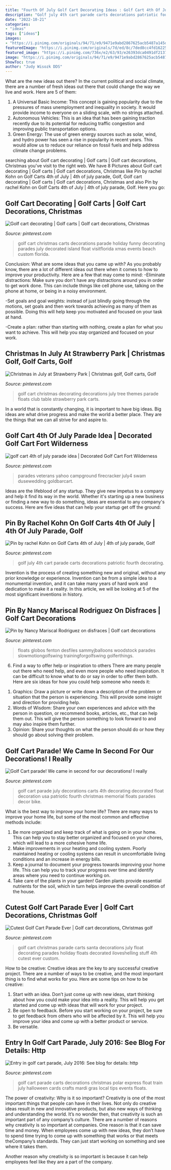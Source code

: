 ```yaml
---
title: "Fourth Of July Golf Cart Decorating Ideas : Golf Cart 4th Of July Parade Idea"
description: "Golf july 4th cart parade carts decorations patriotic fourth decorating"
date: "2022-10-21"
categories:
- "ideas"
tags: ["ideas"]
images:
- "https://i.pinimg.com/originals/94/71/e9/9471e9abd2867625acb5487a145d5d98.jpg"
featuredImage: "https://i.pinimg.com/originals/7d/ed/8c/7ded8cc4fd16225f090463f15bfcba61.jpg"
featured_image: "https://i.pinimg.com/736x/e2/63/93/e26393dca0491df21377240a81da04fe.jpg"
image: "https://i.pinimg.com/originals/94/71/e9/9471e9abd2867625acb5487a145d5d98.jpg"
ShowToc: true
author: "Judy Wisozk DDS"
---
```



What are the new ideas out there?
In the current political and social climate, there are a number of fresh ideas out there that could change the way we live and work. Here are 5 of them: 
1. A Universal Basic Income: This concept is gaining popularity due to the pressures of mass unemployment and inequality in society. It would provide income to everyone on a sliding scale, with no strings attached.
2. Autonomous Vehicles: This is an idea that has been gaining traction recently due to its potential for reducing traffic congestion and improving public transportation options.
3. Green Energy: The use of green energy sources such as solar, wind, and hydro power has seen a rise in popularity in recent years. This would allow us to reduce our reliance on fossil fuels and help address climate change problems.

	

		
searching about Golf cart decorating | Golf carts | Golf cart decorations, Christmas you've visit to the right web. We have 8 Pictures about Golf cart decorating | Golf carts | Golf cart decorations, Christmas like Pin by rachel Kohn on Golf Carts 4th of July | 4th of july parade, Golf, Golf cart decorating | Golf carts | Golf cart decorations, Christmas and also Pin by rachel Kohn on Golf Carts 4th of July | 4th of july parade, Golf. Here you go:
		
    
## Golf Cart Decorating | Golf Carts | Golf Cart Decorations, Christmas

<img loading=lazy src="https://i.pinimg.com/736x/e2/63/93/e26393dca0491df21377240a81da04fe.jpg" onerror="this.onerror=null;this.src='https://tse2.mm.bing.net/th?id=OIP.ol5H-aRlx3QjByC3BQbo-QAAAA&amp;pid=15.1';" alt="Golf cart decorating | Golf carts | Golf cart decorations, Christmas">

_Source: pinterest.com_

>golf cart christmas carts decorations parade holiday funny decorating parades july decorated island float visitflorida xmas events beach custom florida. 

	

Conclusion: What are some ideas that you came up with?
As you probably know, there are a lot of different ideas out there when it comes to how to improve your productivity. Here are a few that may come to mind:
-Eliminate distractions: Make sure you don't have any distractions around you in order to get work done. This can include things like cell phone use, talking on the phone at home, or being in a noisy environment.

-Set goals and goal weights: instead of just blindly going through the motions, set goals and then work towards achieving as many of them as possible. Doing this will help keep you motivated and focused on your task at hand.

-Create a plan: rather than starting with nothing, create a plan for what you want to achieve. This will help you stay organized and focused on your work.

    
## Christmas In July At Strawberry Park | Christmas Golf, Golf Carts, Golf

<img loading=lazy src="https://i.pinimg.com/originals/94/71/e9/9471e9abd2867625acb5487a145d5d98.jpg" onerror="this.onerror=null;this.src='https://tse3.mm.bing.net/th?id=OIP.Rgu9684JpAjLF3nYcSRYGwHaJ4&amp;pid=15.1';" alt="Christmas in July at Strawberry Park | Christmas golf, Golf carts, Golf">

_Source: pinterest.com_

>golf cart christmas decorating decorations july tree themes parade floats club table strawberry park carts. 

	

In a world that is constantly changing, it is important to have big ideas. Big ideas are what drive progress and make the world a better place. They are the things that we can all strive for and aspire to.

    
## Golf Cart 4th Of July Parade Idea | Decorated Golf Cart Fort Wilderness

<img loading=lazy src="https://i.pinimg.com/originals/b4/59/cb/b459cbc1c27fe2b148438c16e6ec33b9.jpg" onerror="this.onerror=null;this.src='https://tse1.mm.bing.net/th?id=OIP.-8etnDHb8BBF9swoJL9SdwHaJ3&amp;pid=15.1';" alt="golf cart 4th of july parade idea | Decorated Golf Cart Fort Wilderness">

_Source: pinterest.com_

>parades veterans yahoo campground firecracker july4 swam dusewedding goldbarcart. 

	

Ideas are the lifeblood of any startup. They give new impetus to a company and help it find its way in the world. Whether it's starting up a new business or finding a new way to do something, ideas are essential to any company's success. Here are five ideas that can help your startup get off the ground: 

    
## Pin By Rachel Kohn On Golf Carts 4th Of July | 4th Of July Parade, Golf

<img loading=lazy src="https://i.pinimg.com/736x/49/6b/85/496b8544707ec6aae2421a86a47b78fb.jpg" onerror="this.onerror=null;this.src='https://tse2.mm.bing.net/th?id=OIP.mIz6kbsMFRs3n6ngiP642gHaHp&amp;pid=15.1';" alt="Pin by rachel Kohn on Golf Carts 4th of July | 4th of july parade, Golf">

_Source: pinterest.com_

>golf july 4th cart parade carts decorations patriotic fourth decorating. 

	

Invention is the process of creating something new and original, without any prior knowledge or experience. Invention can be from a simple idea to a monumental invention, and it can take many years of hard work and dedication to make it a reality. In this article, we will be looking at 5 of the most significant inventions in history.

    
## Pin By Nancy Mariscal Rodriguez On Disfraces | Golf Cart Decorations

<img loading=lazy src="https://i.pinimg.com/736x/46/81/2e/46812efc1136377e4dc7e3aa9ef31f2c.jpg" onerror="this.onerror=null;this.src='https://tse4.mm.bing.net/th?id=OIP.75n7hi051m5kQbwnFUSVSAHaIs&amp;pid=15.1';" alt="Pin by Nancy Mariscal Rodriguez on disfraces | Golf cart decorations">

_Source: pinterest.com_

>floats globos fenton desfiles sammyjballoons woodstock parades slowmotiongolfswing trainingforgolfswing golferthings. 

	

6) Find a way to offer help or inspiration to others
There are many people out there who need help, and even more people who need inspiration. It can be difficult to know what to do or say in order to offer them both. Here are six ideas for how you could help someone who needs it: 
1. Graphics: Draw a picture or write down a description of the problem or situation that the person is experiencing. This will provide some insight and direction for providing help. 
2. Words of Wisdom: Share your own experiences and advice with the person in question, or recommend books, articles, etc., that can help them out. This will give the person something to look forward to and may also inspire them further. 
3. Opinion: Share your thoughts on what the person should do or how they should go about solving their problem.

    
## Golf Cart Parade! We Came In Second For Our Decorations! I Really

<img loading=lazy src="https://i.pinimg.com/originals/7d/ed/8c/7ded8cc4fd16225f090463f15bfcba61.jpg" onerror="this.onerror=null;this.src='https://tse1.mm.bing.net/th?id=OIP.v-4u8RtHqhs0DTkHH1_xjQHaJO&amp;pid=15.1';" alt="Golf Cart parade! We came in second for our decorations! I really">

_Source: pinterest.com_

>golf cart parade july decorations carts 4th decorating decorated float decoration usa patriotic fourth christmas memorial floats parades decor bike. 

	

What is the best way to improve your home life?
There are many ways to improve your home life, but some of the most common and effective methods include: 
1. Be more organized and keep track of what is going on in your home. This can help you to stay better organized and focused on your chores, which will lead to a more cohesive home life. 
2. Make improvements in your heating and cooling system. Poorly maintained heating or cooling systems can result in uncomfortable living conditions and an increase in energy bills. 
3. Keep a journal to document your progress towards improving your home life. This can help you to track your progress over time and identify areas where you need to continue working on. 
4. Take care of the plants in your garden! Garden plants provide essential nutrients for the soil, which in turn helps improve the overall condition of the house.

    
## Cutest Golf Cart Parade Ever | Golf Cart Decorations, Christmas Golf

<img loading=lazy src="https://i.pinimg.com/736x/d4/40/e7/d440e712143403f513c17c2bde347375--sanibel-island-golf-stuff.jpg" onerror="this.onerror=null;this.src='https://tse4.mm.bing.net/th?id=OIP.1SIk5stlpVjfsRArAwPPVwHaFj&amp;pid=15.1';" alt="Cutest Golf Cart Parade Ever | Golf cart decorations, Christmas golf">

_Source: pinterest.com_

>golf cart christmas parade carts santa decorations july float decorating parades holiday floats decorated iloveshelling stuff 4th cutest ever custom. 

	

How to be creative:
Creative ideas are the key to any successful creative project. There are a number of ways to be creative, and the most important thing is to find what works for you. Here are some tips on how to be creative: 
1. Start with an idea. Don’t just come up with new ideas, start thinking about how you could make your idea into a reality. This will help you get started and come up with ideas that will work for your project. 
2. Be open to feedback. Before you start working on your project, be sure to get feedback from others who will be affected by it. This will help you improve your idea and come up with a better product or service. 
3. Be versatile.

    
## Entry In Golf Cart Parade, July 2016: See Blog For Details: Http

<img loading=lazy src="https://i.pinimg.com/736x/90/37/38/90373879e000eb84e2d7682562095e49--golf-carts.jpg" onerror="this.onerror=null;this.src='https://tse3.mm.bing.net/th?id=OIP.MgvrWVjvS8fPfdSBpORQ_gHaF3&amp;pid=15.1';" alt="Entry in golf cart parade, July 2016: See blog for details: http">

_Source: pinterest.com_

>golf cart parade carts decorations christmas polar express float train july halloween cards crafts mardi gras local tips events floats. 

	

The power of creativity: Why is it so important?
Creativity is one of the most important things that people can have in their lives. Not only do creative ideas result in new and innovative products, but also new ways of thinking and understanding the world. It’s no wonder then, that creativity is such an important part of any company’s culture.
There are a number of reasons why creativity is so important at companies. One reason is that it can save time and money. When employees come up with new ideas, they don’t have to spend time trying to come up with something that works or that meets theCompany’s standards. They can just start working on something and see where it takes them.

Another reason why creativity is so important is because it can help employees feel like they are a part of the company.

